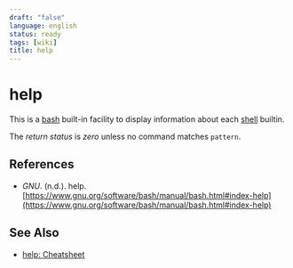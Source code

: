 ```yaml
---
draft: "false"
language: english
status: ready
tags: [wiki]
title: help
---
```


# help

This is a [bash](bash.md) built-in facility to display information about each [shell](shell.md) builtin.

The _return status_ is _zero_ unless no command matches `pattern`.

## References

- _GNU_. (n.d.). <span class="reference-title">help</span>. [https://www.gnu.org/software/bash/manual/bash.html#index-help](https://www.gnu.org/software/bash/manual/bash.html#index-help)

## See Also

- [help: Cheatsheet](help-cheatsheet.md)
